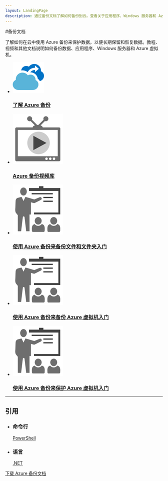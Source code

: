```yaml
---
layout: LandingPage
description: 通过备份文档了解如何备份到云。查看关于应用程序、Windows 服务器和 Azure 虚拟机备份的教程和视频。
---
```

#备份文档

了解如何在云中使用 Azure 备份来保护数据，以便长期保留和恢复数据。教程、视频和其他文档说明如何备份数据、应用程序、Windows 服务器和 Azure 虚拟机。

<ul class="panelContent cardsFTitle">
    <li><a href="/mooncaketest/articles/backup/backup-introduction-to-azure-backup">
<div class="cardSize"><div class="cardPadding"><div class="card"><div class="cardImageOuter"><div class="cardImage"><img src="media/index/backup.svg" alt="" /></div></div><div class="cardText"><h3>了解 Azure 备份</h3></div></div></div>
        </div></a>
</li>
     <li><a href="https://azure.microsoft.com/documentation/videos/index/?services=backup">
<div class="cardSize"><div class="cardPadding"><div class="card"><div class="cardImageOuter"><div class="cardImage"><img src="media/index/video-library.svg" alt="" /></div></div><div class="cardText"><h3>Azure 备份视频库</h3></div></div></div>
        </div></a>
</li>
   <li><a href="/mooncaketest/articles/backup/backup-try-azure-backup-in-10-mins">
<div class="cardSize"><div class="cardPadding"><div class="card"><div class="cardImageOuter"><div class="cardImage"><img src="media/index/get-started.svg" alt="" /></div></div><div class="cardText"><h3>使用 Azure 备份来备份文件和文件夹入门</h3></div></div></div>
        </div></a>
</li>
     <li><a href="/mooncaketest/articles/backup/backup-azure-vms-first-look">
<div class="cardSize"><div class="cardPadding"><div class="card"><div class="cardImageOuter"><div class="cardImage"><img src="media/index/get-started.svg" alt="" /></div></div><div class="cardText"><h3>使用 Azure 备份来备份 Azure 虚拟机入门</h3></div></div></div>
        </div></a>
</li>
     <li><a href="/mooncaketest/articles/backup/backup-azure-vms-first-look-arm">
<div class="cardSize"><div class="cardPadding"><div class="card"><div class="cardImageOuter"><div class="cardImage"><img src="media/index/get-started.svg" alt="" /></div></div><div class="cardText"><h3>使用 Azure 备份来保护 Azure 虚拟机入门</h3></div></div></div>
        </div></a>
</li>
</ul>

---
 
<h2>引用</h2>
<ul class="panelContent cardsW">
    <li>
        <div class="cardSize"><div class="cardPadding"><div class="card"><div class="cardText"><h3>命令行</h3><p><a href="/powershell/resourcemanager/azurerm.backup/v2.3.0/azurerm.backup">PowerShell</a></p></div></div></div>
        </div>
    </li>
    <li>
        <div class="cardSize"><div class="cardPadding"><div class="card"><div class="cardText"><h3>语言</h3><p><a href="/dotnet/api/microsoft.azure.management.backupservices">.NET</a></p></div></div></div>
        </div>
    </li>
</ul>

<div class="downloadHolder"><a href="https://opbuildstorageprod.blob.core.windows.net/output-pdf-files/zh-cn/Azure.azure-documents/live/backup.pdf">
<div class="img"></div>
        <div class="text">下载 Azure 备份文档</div>
    </a>

</div>

<!---HONumber=Mooncake_0213_2017-->